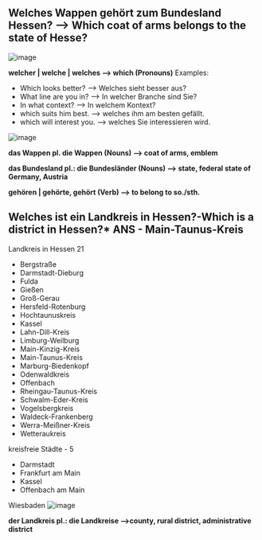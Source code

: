 Welches Wappen gehört zum Bundesland Hessen? --> Which coat of arms belongs to the state of Hesse?
----------------------------------------------------------------------------------------------------
 ![image](https://user-images.githubusercontent.com/2181212/123504231-43545b00-d658-11eb-9b66-c560f5fa0a5d.png)
 
 
**welcher | welche | welches --> which (Pronouns)**
Examples: 
- Which looks better? --> Welches sieht besser aus?
- What line are you in? --> In welcher Branche sind Sie?
- In what context? --> In welchem Kontext?
- which suits him best. --> welches ihm am besten gefällt.
- which will interest you. --> welches Sie interessieren wird.

![image](https://user-images.githubusercontent.com/2181212/123504358-09d01f80-d659-11eb-8e3b-6aac23ea5215.png)

**das Wappen  pl. die Wappen (Nouns)  --> coat of arms, emblem**

**das Bundesland  pl.: die Bundesländer (Nouns) --> state, federal state of Germany, Austria**

**gehören  | gehörte, gehört (Verb) --> to belong to so./sth.**

Welches ist ein Landkreis in Hessen?-Which is a district in Hessen?* ANS - Main-Taunus-Kreis
------------------------------------------------------------------
Landkreis in Hessen 21
* Bergstraße
* Darmstadt-Dieburg
* Fulda
* Gießen
* Groß-Gerau
* Hersfeld-Rotenburg
* Hochtaunuskreis
* Kassel
* Lahn-Dill-Kreis
* Limburg-Weilburg
* Main-Kinzig-Kreis
* Main-Taunus-Kreis
* Marburg-Biedenkopf
* Odenwaldkreis
* Offenbach 
* Rheingau-Taunus-Kreis
* Schwalm-Eder-Kreis
* Vogelsbergkreis
* Waldeck-Frankenberg
* Werra-Meißner-Kreis
* Wetteraukreis

kreisfreie Städte - 5
* Darmstadt
* Frankfurt am Main
* Kassel
* Offenbach am Main

Wiesbaden
![image](https://user-images.githubusercontent.com/2181212/123504712-16ee0e00-d65b-11eb-8792-644dddd4ecca.png)

**der Landkreis  pl.: die Landkreise -->county, rural district,	administrative district**
